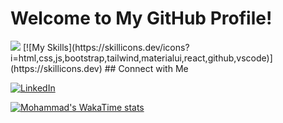 # Welcome to My GitHub Profile!
<img src="https://user-images.githubusercontent.com/113350806/236842414-18101a37-92f5-4de7-a46d-eeaca6e16cbd.gif"/>
[![My Skills](https://skillicons.dev/icons?i=html,css,js,bootstrap,tailwind,materialui,react,github,vscode)](https://skillicons.dev)
## Connect with Me 

[![LinkedIn](https://img.shields.io/badge/LinkedIn-Profile-blue?style=flat&logo=linkedin)](https://www.linkedin.com/in/mohammad-baqban-rezaee)

[![Mohammad's WakaTime stats](https://github-readme-stats.vercel.app/api/wakatime?username=mohammad_r97)](https://github.com/mohammadr1997)

